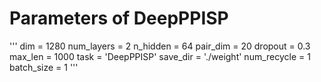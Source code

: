 # Parameters of DeepPPISP
'''
    dim = 1280
    num_layers = 2
    n_hidden = 64
    pair_dim = 20
    dropout = 0.3
    max_len = 1000
    task = 'DeepPPISP'
    save_dir = './weight'
    num_recycle = 1
    batch_size = 1
'''
